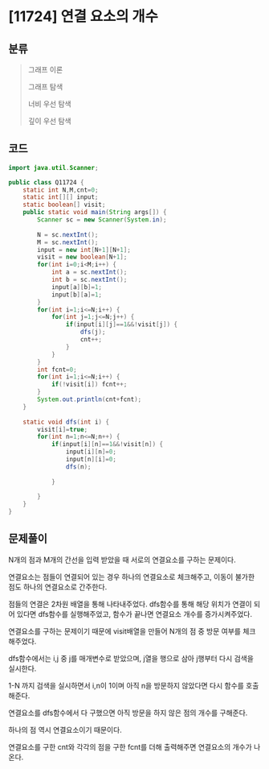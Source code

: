 # [11724] 연결 요소의 개수

## 분류
> 그래프 이론
>
> 그래프 탐색
>
> 너비 우선 탐색
>
> 깊이 우선 탐색

## 코드
```java
import java.util.Scanner;

public class Q11724 {
	static int N,M,cnt=0;
	static int[][] input;
	static boolean[] visit;
	public static void main(String args[]) {
		Scanner sc = new Scanner(System.in);
		
		N = sc.nextInt();
		M = sc.nextInt();
		input = new int[N+1][N+1];
		visit = new boolean[N+1];
		for(int i=0;i<M;i++) {
			int a = sc.nextInt();
			int b = sc.nextInt();
			input[a][b]=1;
			input[b][a]=1;
		}
		for(int i=1;i<=N;i++) {
			for(int j=1;j<=N;j++) {
				if(input[i][j]==1&&!visit[j]) {
					dfs(j);
					cnt++;
				}
			}
		}
		int fcnt=0;
		for(int i=1;i<=N;i++) {
			if(!visit[i]) fcnt++;
		}
		System.out.println(cnt+fcnt);
	}
	
	static void dfs(int i) {
		visit[i]=true;
		for(int n=1;n<=N;n++) {
			if(input[i][n]==1&&!visit[n]) {
				input[i][n]=0;
				input[n][i]=0;
				dfs(n);
				
			}
				
		}
	}
}
```

## 문제풀이

N개의 점과 M개의 간선을 입력 받았을 때 서로의 연결요소를 구하는 문제이다.

연결요소는 점들이 연결되어 있는 경우 하나의 연결요소로 체크해주고, 이동이 불가한 점도 하나의 연결요소로 간주한다.

점들의 연결은 2차원 배열을 통해 나타내주었다. dfs함수를 통해 해당 위치가 연결이 되어 있다면 dfs함수를 실행해주었고, 함수가 끝나면 연결요소 개수를 증가시켜주었다. 

연결요소를 구하는 문제이기 때문에 visit배열을 만들어 N개의 점 중 방문 여부를 체크해주었다. 

dfs함수에서는 i,j 중 j를 매개변수로 받았으며, j열을 행으로 삼아 j행부터 다시 검색을 실시한다. 

1-N 까지 검색을 실시하면서 i,n이 1이며 아직 n을 방문하지 않았다면 다시 함수를 호출해준다.

연결요소를 dfs함수에서 다 구했으면 아직 방문을 하지 않은 점의 개수를 구해준다.

하나의 점 역시 연결요소이기 때문이다.

연결요소를 구한 cnt와 각각의 점을 구한 fcnt를 더해 출력해주면 연결요소의 개수가 나온다.

